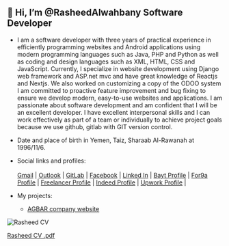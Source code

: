 ## 👋 Hi, I’m @RasheedAlwahbany Software Developer

- I am a software developer with three years of practical experience in efficiently programming websites and Android applications using modern programming languages such as Java, PHP and Python as well as coding and design languages such as XML, HTML, CSS and JavaScript. Currently, I specialize in website development using Django web framework and ASP.net mvc and have great knowledge of Reactjs and Nextjs.
We also worked on customizing a copy of the ODOO system
I am committed to proactive feature improvement and bug fixing to ensure we develop modern, easy-to-use websites and applications.
I am passionate about software development and am confident that I will be an excellent developer. I have excellent interpersonal skills and I can work effectively as part of a team or individually to achieve project goals because we use github, gitlab with GIT version control.


- Date and place of birth in Yemen, Taiz, Sharaab Al-Rawanah at 1996/11/6.
- Social links and profiles:<br/><br/>
    <a href="mailto:rasheedalwahbany@gmail.com">Gmail</a> | 
    <a href="mailto:rasheed.alwahbany@outlook.com">Outlook</a> | 
    <a href="https://gitlab.com/RasheedAlwahbany/">GitLab</a> | 
    <a href="https://www.facebook.com/rasheedalwahbany/">Facebook</a> | 
    <a href="https://www.linkedin.com/in/rasheedalwahbany/" >Linked In</a> | 
    <a href="https://people.bayt.com/rasheedalwahbany/" >Bayt Profile</a> | 
    <a href="https://www.for9a.com/user/profile" >For9a Profile</a> | 
    <a href="https://www.freelancer.com/u/RasheedAlwahbany" >Freelancer Profile</a> | 
    <a href="https://profile.indeed.com/?hl=en_US&co=US&from=gnav-homepage" >Indeed Profile</a> | 
    <a href="https://www.upwork.com/freelancers/~0187655cc0a7b86d39" >Upwork Profile</a> | 

- My projects: 
   - <a href="https://www.agbartec.com/">AGBAR company website</a> 

![Rasheed CV](https://github.com/RasheedAlwahbany/RasheedAlwahbany/Rasheed.CV.png)

[Rasheed CV .pdf](https://github.com/RasheedAlwahbany/RasheedAlwahbany/Rasheed.CV.pdf)

<!---
RasheedAlwahbany/RasheedAlwahbany is a ✨ special ✨ repository because its `README.md` (this file) appears on your GitHub profile.
You can click the Preview link to take a look at your changes.
--->
<!-- <a href="https://www.instagram.com/rasheedalwahbany/">Instagram</a> | --!>
